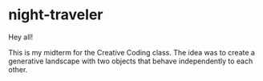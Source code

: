 # night-traveler
Hey all!

This is my midterm for the Creative Coding class. The idea was to create a generative landscape with two objects that behave independently to each other.
